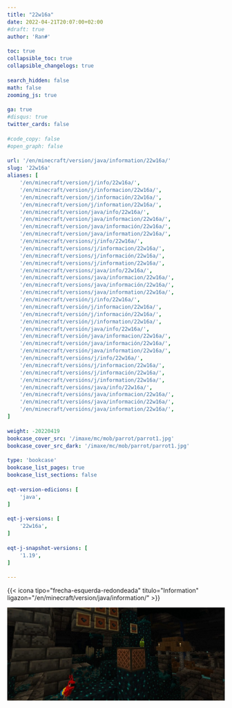 ```yaml
---
title: "22w16a"
date: 2022-04-21T20:07:00+02:00
#draft: true
author: 'Ran#'

toc: true
collapsible_toc: true
collapsible_changelogs: true

search_hidden: false
math: false
zooming_js: true

ga: true
#disqus: true
twitter_cards: false

#code_copy: false
#open_graph: false

url: '/en/minecraft/version/java/information/22w16a/'
slug: '22w16a'
aliases: [
    '/en/minecraft/version/j/info/22w16a/',
    '/en/minecraft/version/j/informacion/22w16a/',
    '/en/minecraft/version/j/información/22w16a/',
    '/en/minecraft/version/j/information/22w16a/',
    '/en/minecraft/version/java/info/22w16a/',
    '/en/minecraft/version/java/informacion/22w16a/',
    '/en/minecraft/version/java/información/22w16a/',
    '/en/minecraft/version/java/information/22w16a/',
    '/en/minecraft/versions/j/info/22w16a/',
    '/en/minecraft/versions/j/informacion/22w16a/',
    '/en/minecraft/versions/j/información/22w16a/',
    '/en/minecraft/versions/j/information/22w16a/',
    '/en/minecraft/versions/java/info/22w16a/',
    '/en/minecraft/versions/java/informacion/22w16a/',
    '/en/minecraft/versions/java/información/22w16a/',
    '/en/minecraft/versions/java/information/22w16a/',
    '/en/minecraft/versión/j/info/22w16a/',
    '/en/minecraft/versión/j/informacion/22w16a/',
    '/en/minecraft/versión/j/información/22w16a/',
    '/en/minecraft/versión/j/information/22w16a/',
    '/en/minecraft/versión/java/info/22w16a/',
    '/en/minecraft/versión/java/informacion/22w16a/',
    '/en/minecraft/versión/java/información/22w16a/',
    '/en/minecraft/versión/java/information/22w16a/',
    '/en/minecraft/versións/j/info/22w16a/',
    '/en/minecraft/versións/j/informacion/22w16a/',
    '/en/minecraft/versións/j/información/22w16a/',
    '/en/minecraft/versións/j/information/22w16a/',
    '/en/minecraft/versións/java/info/22w16a/',
    '/en/minecraft/versións/java/informacion/22w16a/',
    '/en/minecraft/versións/java/información/22w16a/',
    '/en/minecraft/versións/java/information/22w16a/',
]

weight: -20220419
bookcase_cover_src: '/imaxe/mc/mob/parrot/parrot1.jpg'
bookcase_cover_src_dark: '/imaxe/mc/mob/parrot/parrot1.jpg'

type: 'bookcase'
bookcase_list_pages: true
bookcase_list_sections: false

eqt-version-edicions: [
    'java',
]

eqt-j-versions: [
    '22w16a',
]

eqt-j-snapshot-versions: [
    '1.19',
]

---
```


{{< icona tipo="frecha-esquerda-redondeada" titulo="Information" ligazon="/en/minecraft/version/java/information/" >}}

<img title="22w16a" alt="22w16a" src="/imaxe/mc/mob/parrot/parrot1.jpg">
